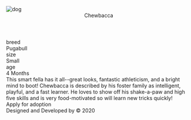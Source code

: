 <!DOCTYPE html>
<html>
<head>
    <meta charset="utf-8" />
    <meta http-equiv="X-UA-Compatible" content="IE=edge">
    <title>Animal Trading Card</title>
    <meta name="viewport" content="width=device-width, initial-scale=1">
    <link rel="stylesheet" href="stylesheets/all.css" />
    <link rel="stylesheet" type="text/css" media="screen" href="stylesheets/main.css" />
    <script defer src="js/all.js"></script>
</head>
<body>
    <main>
        <div id="container">           
            <img src="images/Animal.jpg" alt="dog" id="container-img"/>
            <i class="fas fa-arrow-left" id="button"></i>
            <section id="container-txt">
                <header>Chewbacca</header>
                <section id="animal-info">
                    <div class="animal-info-box"><span>breed</span><br/>Pugabull</div>
                    <div class="animal-info-box"><span>size</span><br>Small</div>
                    <div class="animal-info-box"><span>age</span><br>4 Months</div>
                </section>
                <article id=animal-info-text>
                    This smart fella has it all--great looks, fantastic athleticism, and a bright
                    mind to boot! Chewbacca is described by his foster family as intelligent, playful,
                    and a fast learner. He loves to show off his shake-a-paw and high five skills and is
                    very food-motivated so will learn new tricks quickly!
                </article>
            </section>
            <section id="container-footer">Apply for adoption&nbsp;&nbsp;<i class="fas fa-arrow-right"></i></section>
        </div>
    </main>
    <footer>Designed and Developed by &copy; 2020<a " target="_blank">
     
</body>
</html>
